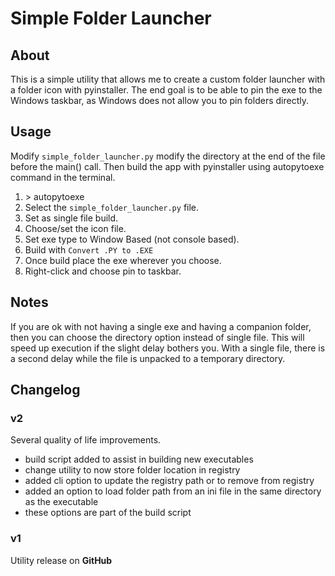 # Simple Folder Launcher
## About
This is a simple utility that allows me to create a custom folder launcher with a folder icon with pyinstaller.
The end goal is to be able to pin the exe to the Windows taskbar, as Windows does not allow you to pin folders directly.

## Usage
Modify `simple_folder_launcher.py` modify the directory at the end of the file before the main() call.
Then build the app with pyinstaller using autopytoexe command in the terminal.

1. \> autopytoexe
2. Select the `simple_folder_launcher.py` file.
3. Set as single file build.
4. Choose/set the icon file.
5. Set exe type to Window Based (not console based).
6. Build with `Convert .PY to .EXE`
7. Once build place the exe wherever you choose.
8. Right-click and choose pin to taskbar.

## Notes
If you are ok with not having a single exe and having a companion folder, then you can choose the directory option instead of single file. This will speed up execution if the slight delay bothers you. With a single file, there is a second delay while the file is unpacked to a temporary directory.

## Changelog
### v2
Several quality of life improvements.
- build script added to assist in building new executables
- change utility to now store folder location in registry
- added cli option to update the registry path or to remove from registry
- added an option to load folder path from an ini file in the same directory as the executable
- these options are part of the build script
### v1
Utility release on **GitHub**